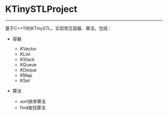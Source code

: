﻿
# KTinySTLProject

---


基于C++11的KTinySTL，实现常见容器、算法，包括：  

- 容器
	- KVector
	- KList
	- KStack
	- KQueue
	- KDeque
	- KMap
	- KSet

- 算法
	- sort排序算法
	- find查找算法


 